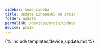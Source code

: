 ```yaml
---
sidebar: home_sidebar
title: Update LineageOS on pro1x
folder: update
permalink: /devices/pro1x/update
device: pro1x
---
```

{% include templates/device_update.md %}
